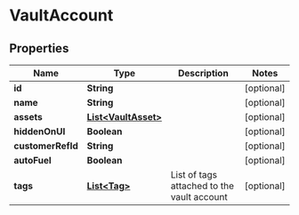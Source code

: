 

# VaultAccount


## Properties

| Name | Type | Description | Notes |
|------------ | ------------- | ------------- | -------------|
|**id** | **String** |  |  [optional] |
|**name** | **String** |  |  [optional] |
|**assets** | [**List&lt;VaultAsset&gt;**](VaultAsset.md) |  |  [optional] |
|**hiddenOnUI** | **Boolean** |  |  [optional] |
|**customerRefId** | **String** |  |  [optional] |
|**autoFuel** | **Boolean** |  |  [optional] |
|**tags** | [**List&lt;Tag&gt;**](Tag.md) | List of tags attached to the vault account |  [optional] |



